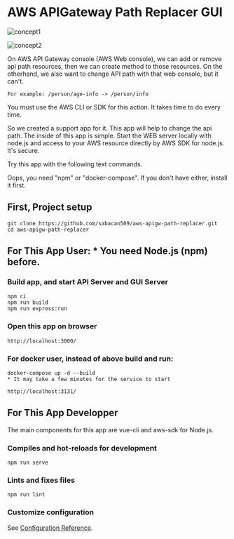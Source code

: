 # AWS APIGateway Path Replacer GUI

![concept1](https://user-images.githubusercontent.com/54195833/64548894-843b8c80-d36a-11e9-8a14-73501b4a285e.jpg)

![concept2](https://user-images.githubusercontent.com/54195833/64548898-869de680-d36a-11e9-8b38-bd0d6e973d4e.jpg)

On AWS API Gateway console (AWS Web console), we can add or remove api path resources, then we can create method to those resources.
On the otherhand, we also want to change API path with that web console, but it can't.
```
For example: /person/age-info -> /person/info
```
You must use the AWS CLI or SDK for this action. It takes time to do every time.

So we created a support app for it. This app will help to change the api path.
The inside of this app is simple. Start the WEB server locally with node.js and access to your AWS resource directly by AWS SDK for node.js. It's secure.

Try this app with the following text commands.

Oops, you need "npm" or "docker-compose". If you don't have either, install it first.

## First, Project setup
```
git clone https://github.com/sabacan509/aws-apigw-path-replacer.git
cd aws-apigw-path-replacer
```

## For This App User: * You need Node.js (npm) before.
### Build app, and start API Server and GUI Server
```
npm ci
npm run build
npm run express:run
```

### Open this app on browser
```
http://localhost:3000/
```

### For docker user, instead of above build and run:
```
docker-compose up -d --build
* It may take a few minutes for the service to start
```
```
http://localhost:3131/
```

## For This App Developper
The main components for this app are vue-cli and aws-sdk for Node.js.

### Compiles and hot-reloads for development
```
npm run serve
```

### Lints and fixes files
```
npm run lint
```

### Customize configuration
See [Configuration Reference](https://cli.vuejs.org/config/).
